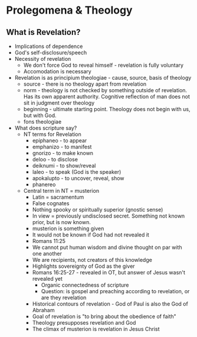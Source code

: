 # Prolegomena & Theology

## What is Revelation?

* Implications of dependence
* God's self-disclosure/speech
* Necessity of revelation
  * We don't force God to reveal himself - revelation is fully voluntary
  * Accomodation is necessary
* Revelation is as principium theologiae - cause, source, basis of theology
  * source - there is no theology apart from revelation
  * norm - theology is not checked by something outside of revelation. Has its own apparent authority.  Cognitive reflection of man does not sit in judgment over theology
  * beginning - ultimate starting point. Theology does not begin with us, but with God.
  * fons theologiae
* What does scripture say?
  * NT terms for Revelation
    * epiphaneo - to appear
    * emphanizo - to manifest
    * gnorizo - to make known
    * deloo - to disclose
    * deiknumi - to show/reveal
    * laleo - to speak (God is the speaker)
    * apokalupto - to uncover, reveal, show
    * phanereo
  * Central term in NT = musterion
    * Latin = sacramentum
    * False cognates
    * Nothing spooky or spiritually superior (gnostic sense)
    * In view = previously undisclosed secret.  Something not known prior, but is now known.
    * musterion is something given
    * It would not be known if God had not revealed it
    * Romans 11:25
    * We cannot put human wisdom and divine thought on par with one another
    * We are recipients, not creators of this knowledge
    * Highlights sovereignty of God as the giver
    * Romans 16:25-27 - revealed in OT, but answer of Jesus wasn't revealed yet
      * Organic connectedness of scripture
      * Question: is gospel and preaching according to revelation, or are they revelation
    * Historical contours of revelation - God of Paul is also the God of Abraham
    * Goal of revelation is "to bring about the obedience of faith"
    * Theology presupposes revelation and God
    * The climax of musterion is revelation in Jesus Christ
